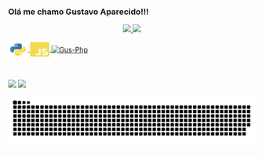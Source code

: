 ### Olá me chamo Gustavo Aparecido!!!

<div align="center">
  <a href="https://github.com/oGustavo01">
  <img height="180em" src="https://github-readme-stats.vercel.app/api?username=ogustavo01&show_icons=true&theme=dark&include_all_commits=true&count_private=true"/>
  <img height="180em" src="https://github-readme-stats.vercel.app/api/top-langs/?username=ogustavo01&layout=compact&langs_count=7&theme=dark"/>
</div>
  
  
<div style="display: inline_block"><br>
  <img align="center" alt="Gus-Python" height="30" width="40" src="https://raw.githubusercontent.com/devicons/devicon/master/icons/python/python-original.svg">
  <img align="center" alt="Gus-Js" height="30" width="40" src="https://raw.githubusercontent.com/devicons/devicon/master/icons/javascript/javascript-plain.svg">
  <img align="center" alt="Gus-Php" height="30" width="40" src="https://cdn.jsdelivr.net/gh/devicons/devicon/icons/php/php-original.svg">
</div>
  
   ##
  
<div style="display: inline_block"><br>
   <a href="https://www.linkedin.com/in/gustavo-a-238940159/" target="_blank"><img src="https://img.shields.io/badge/-LinkedIn-%230077B5?style=for-the-badge&logo=linkedin&logoColor=white" target="_blank"></a> 
   <a href = "mailto:gustavoaparecido2204@gmail.com"><img src="https://img.shields.io/badge/-Gmail-%23333?style=for-the-badge&logo=gmail&logoColor=white" target="_white"></a>

 ![Snake animation](https://github.com/oGustavo01/oGustavo01/blob/output/github-contribution-grid-snake.svg) 
</div>
